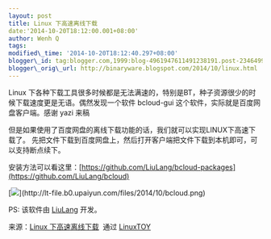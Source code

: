 ```yaml
--- 
layout: post 
title: Linux 下高速离线下载 
date:'2014-10-20T18:12:00.001+08:00' 
author: Wenh Q
tags:
modified\_time: '2014-10-20T18:12:40.297+08:00' 
blogger\_id: tag:blogger.com,1999:blog-4961947611491238191.post-2346499420573447431
blogger\_orig\_url: http://binaryware.blogspot.com/2014/10/linux.html
--- 
```

Linux
下各种下载工具很多时候都是无法满速的，特别是BT，种子资源很少的时候下载速度更是无语。偶然发现一个软件
bcloud-gui 这个软件，实际就是百度网盘客户端。感谢 yazi 来稿



但是如果使用了百度网盘的离线下载功能的话，我们就可以实现LINUX下高速下载了。
先把文件下载到百度网盘上，然后打开客户端把文件下载到本机即可，可以支持断点续下。



安装方法可以看这里：[https://github.com/LiuLang/bcloud-packages](https://github.com/LiuLang/bcloud)



[![](https://images-blogger-opensocial.googleusercontent.com/gadgets/proxy?url=http%3A%2F%2Flt-file.b0.upaiyun.com%2Ffiles%2F2014%2F10%2Fbcloud-300x224.png&container=blogger&gadget=a&rewriteMime=image%2F*)](http://lt-file.b0.upaiyun.com/files/2014/10/bcloud.png)



PS: 该软件由 [LiuLang](https://github.com/LiuLang) 开发。
<div>




</div>

<div>

来源：[Linux
下高速离线下载](https://linuxtoy.org/archives/bcloud-linux-highspeed-offline-download.html)  通过 [LinuxTOY](https://linuxtoy.org/)

</div>
